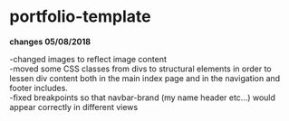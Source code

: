 # portfolio-template

<strong>changes 05/08/2018</strong>

<p>
 -changed images to reflect image content
<br>
-moved some CSS classes from divs to structural elements in order to lessen div content both in the main index page and in the navigation and footer includes.
 <br>
-fixed breakpoints so that navbar-brand (my name header etc...) would appear correctly in different views
<br>
</p>
